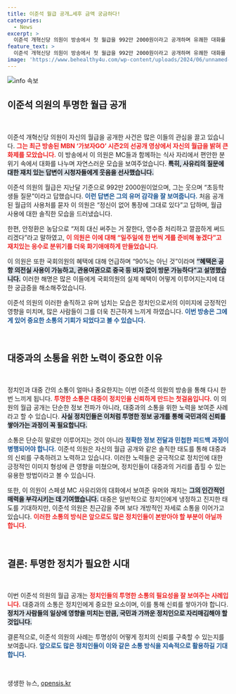```yaml
---
title: 이준석 월급 공개…세후 금액 궁금하다!
categories:
  - News
excerpt: >
  이준석 개혁신당 의원이 방송에서 첫 월급을 992만 2000원이라고 공개하며 유쾌한 대화를 나눴다. 혜택에 대한 소문도 반박하며, 솔직한 모습으로 시청자의 관심을 끌었다. 궁금증을 자아내는 이 의원의 이야기를 놓치지 마세요!
feature_text: >
  이준석 개혁신당 의원이 방송에서 첫 월급을 992만 2000원이라고 공개하며 유쾌한 대화를 나눴다. 혜택에 대한 소문도 반박하며, 솔직한 모습으로 시청자의 관심을 끌었다. 궁금증을 자아내는 이 의원의 이야기를 놓치지 마세요!
image: 'https://www.behealthy4u.com/wp-content/uploads/2024/06/unnamed-file.png'
---
```


<p><img src="https://www.behealthy4u.com/wp-content/uploads/2024/06/unnamed-file.png" alt="info 속보" /></p>

<h2 data-ke-size="size26">이준석 의원의 투명한 월급 공개</h2>

<p data-ke-size="size16">&nbsp;</p>

<p>이준석 개혁신당 의원이 자신의 월급을 공개한 사건은 많은 이들의 관심을 끌고 있습니다. <b><span style="color: #ee2323;">그는 최근 방송된 MBN ‘가보자GO’ 시즌2의 선공개 영상에서 자신의 월급을 밝혀 큰 화제를 모았습니다.</span></b> 이 방송에서 이 의원은 MC들과 함께하는 식사 자리에서 편안한 분위기 속에서 대화를 나누며 자연스러운 모습을 보여주었습니다. <b><span style="background-color: #21538527;">특히, 사유리의 질문에 대한 재치 있는 답변이 시청자들에게 웃음을 선사했습니다.</span></b> </p>

<p>이준석 의원의 월급은 지난달 기준으로 992만 2000원이었으며, 그는 웃으며 “초등학생들 질문”이라고 답했습니다. <b><span style="color: #1a5490;">이런 답변은 그의 유머 감각을 잘 보여줍니다.</span></b> 처음 공개된 월급의 사용처를 묻자 이 의원은 “정신이 없어 통장에 그대로 있다”고 답하며, 월급 사용에 대한 솔직한 모습을 드러냈습니다. </p>

<p>한편, 안정환은 농담으로 “저희 대신 써주는 거 잘한다, 영수증 처리하고 깔끔하게 써드리겠다”라고 말하였고, <b><span style="color: #ee2323;">이 의원은 이에 대해 “일주일에 한 번씩 게를 준비해 놓겠다”고 재치있는 응수로 분위기를 더욱 화기애애하게 만들었습니다.</span></b> </p>

<p>이 의원은 또한 국회의원의 혜택에 대해 언급하며 “90%는 아닌 것”이라며 <b><span style="background-color: #21538527;">“혜택은 공항 의전실 사용이 가능하고, 관용여권으로 중국 등 비자 없이 방문 가능하다”고 설명했습니다.</span></b> 이러한 해명은 많은 이들에게 국회의원의 실제 혜택이 어떻게 이루어지는지에 대한 궁금증을 해소해주었습니다.</p>

<p>이준석 의원의 이러한 솔직하고 유머 넘치는 모습은 정치인으로서의 이미지에 긍정적인 영향을 미치며, 많은 사람들이 그를 더욱 친근하게 느끼게 하였습니다. <b><span style="color: #1a5490;">이번 방송은 그에게 있어 중요한 소통의 기회가 되었다고 볼 수 있습니다.</span></b></p>

<p data-ke-size="size16">&nbsp;</p>

<h2 data-ke-size="size26">대중과의 소통을 위한 노력이 중요한 이유</h2>

<p data-ke-size="size16">&nbsp;</p>

<p>정치인과 대중 간의 소통이 얼마나 중요한지는 이번 이준석 의원의 방송을 통해 다시 한번 느끼게 됩니다. <b><span style="color: #ee2323;">투명한 소통은 대중이 정치인을 신뢰하게 만드는 첫걸음입니다.</span></b> 이 의원의 월급 공개는 단순한 정보 전파가 아니라, 대중과의 소통을 위한 노력을 보여준 사례라고 할 수 있습니다. <b><span style="background-color: #21538527;">사실 정치인들은 이처럼 투명한 정보 공개를 통해 국민과의 신뢰를 쌓아가는 과정이 꼭 필요합니다.</span></b> </p>

<p>소통은 단순히 말로만 이루어지는 것이 아니라 <b><span style="color: #1a5490;">정확한 정보 전달과 민첩한 피드백 과정이 병행되어야 합니다.</span></b> 이준석 의원은 자신의 월급 공개와 같은 솔직한 태도를 통해 대중과의 신뢰를 구축하려고 노력하고 있습니다. 이러한 노력들은 궁극적으로 정치인에 대한 긍정적인 이미지 형성에 큰 영향을 미쳤으며, 정치인들이 대중과의 거리를 좁힐 수 있는 유용한 방법이라고 볼 수 있습니다.</p>

<p>또한, 이 의원이 스페셜 MC 사유리와의 대화에서 보여준 유머와 재치는 <b><span style="background-color: #21538527;">그의 인간적인 매력을 부각시키는 데 기여했습니다.</span></b> 대중은 일반적으로 정치인에게 냉정하고 진지한 태도를 기대하지만, 이준석 의원은 친근감을 주며 보다 개방적인 자세로 소통을 이어가고 있습니다. <b><span style="color: #ee2323;">이러한 소통의 방식은 앞으로도 많은 정치인들이 본받아야 할 부분이 아닐까 합니다.</span></b></p>

<p data-ke-size="size16">&nbsp;</p>

<h2 data-ke-size="size26">결론: 투명한 정치가 필요한 시대</h2>

<p data-ke-size="size16">&nbsp;</p>

<p>이번 이준석 의원의 월급 공개는 <b><span style="color: #ee2323;">정치인들의 투명한 소통의 필요성을 잘 보여주는 사례입니다.</span></b> 대중과의 소통은 정치인에게 중요한 요소이며, 이를 통해 신뢰를 쌓아가야 합니다. <b><span style="background-color: #21538527;">정치가 사람들의 일상에 영향을 미치는 만큼, 국민과 가까운 정치인으로 자리매김해야 할 것입니다.</span></b> </p>

<p>결론적으로, 이준석 의원의 사례는 투명성이 어떻게 정치의 신뢰를 구축할 수 있는지를 보여줍니다. <b><span style="color: #1a5490;">앞으로도 많은 정치인들이 이와 같은 소통 방식을 지속적으로 활용하길 기대합니다.</span></b> </p>

<p data-ke-size="size16">&nbsp;</p>
생생한 뉴스, <a href="https://opensis.kr" rel="dofollow">opensis.kr</a>


